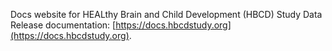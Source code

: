 Docs website for HEALthy Brain and Child Development (HBCD) Study Data Release documentation: [https://docs.hbcdstudy.org](https://docs.hbcdstudy.org).
